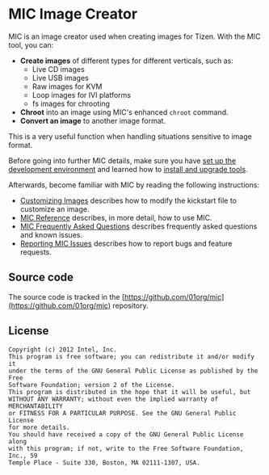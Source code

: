 # MIC Image Creator

MIC is an image creator used when creating images for Tizen. With the MIC tool, you can:

- **Create images** of different types for different verticals, such as:
  - Live CD images
  - Live USB images
  - Raw images for KVM
  - Loop images for IVI platforms
  - fs images for chrooting
- **Chroot** into an image using MIC's enhanced `chroot` command.
- **Convert an image** to another image format.

This is a very useful function when handling situations sensitive to image format.

Before going into further MIC details, make sure you have [set up the development environment](../../developing/setting-up.md) and learned how to [install and upgrade tools](../../developing/installing.md).

Afterwards, become familiar with MIC by reading the following instructions:

- [Customizing Images](mic-customize-image.md) describes how to modify the kickstart file to customize an image.
- [MIC Reference](mic-reference.md) describes, in more detail, how to use MIC.
- [MIC Frequently Asked Questions](mic-faq.md) describes frequently asked questions and known issues.
- [Reporting MIC Issues](mic-faq.md#reporting-mic-issues) describes how to report bugs and feature requests.

## Source code

The source code is tracked in the [https://github.com/01org/mic](https://github.com/01org/mic) repository.

## License

```
Copyright (c) 2012 Intel, Inc.
This program is free software; you can redistribute it and/or modify it
under the terms of the GNU General Public License as published by the Free
Software Foundation; version 2 of the License.
This program is distributed in the hope that it will be useful, but
WITHOUT ANY WARRANTY; without even the implied warranty of MERCHANTABILITY
or FITNESS FOR A PARTICULAR PURPOSE. See the GNU General Public License
for more details.
You should have received a copy of the GNU General Public License along
with this program; if not, write to the Free Software Foundation, Inc., 59
Temple Place - Suite 330, Boston, MA 02111-1307, USA.
```
